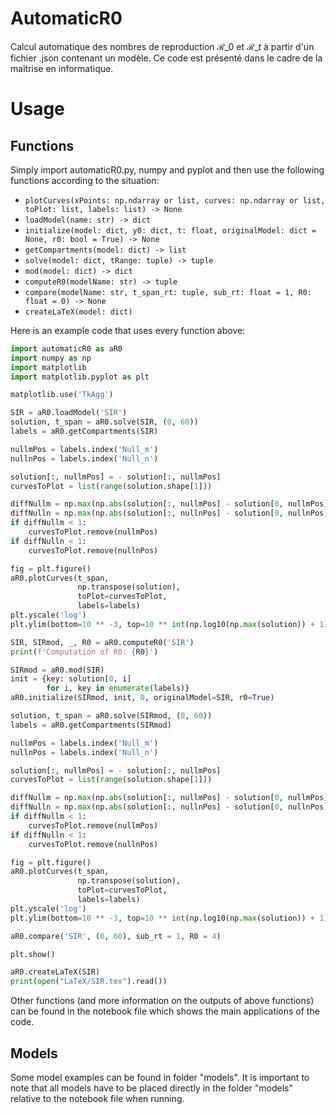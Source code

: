 # AutomaticR0
Calcul automatique des nombres de reproduction $\mathcal{R}\_0$ et $\mathcal{R}\_t$ à partir d'un fichier .json contenant un modèle. Ce code est présenté dans le cadre de la maîtrise en informatique.

# Usage
## Functions
Simply import automaticR0.py, numpy and pyplot and then use the following functions according to the situation:
- `plotCurves(xPoints: np.ndarray or list, curves: np.ndarray or list, toPlot: list, labels: list) -> None`
- `loadModel(name: str) -> dict`
- `initialize(model: dict, y0: dict, t: float, originalModel: dict = None, r0: bool = True) -> None`
- `getCompartments(model: dict) -> list`
- `solve(model: dict, tRange: tuple) -> tuple`
- `mod(model: dict) -> dict`
- `computeR0(modelName: str) -> tuple`
- `compare(modelName: str, t_span_rt: tuple, sub_rt: float = 1, R0: float = 0) -> None`
- `createLaTeX(model: dict)`

Here is an example code that uses every function above:
```python
import automaticR0 as aR0
import numpy as np
import matplotlib
import matplotlib.pyplot as plt

matplotlib.use('TkAgg')

SIR = aR0.loadModel('SIR')
solution, t_span = aR0.solve(SIR, (0, 60))
labels = aR0.getCompartments(SIR)

nullmPos = labels.index('Null_m')
nullnPos = labels.index('Null_n')

solution[:, nullmPos] = - solution[:, nullmPos]
curvesToPlot = list(range(solution.shape[1]))

diffNullm = np.max(np.abs(solution[:, nullmPos] - solution[0, nullmPos]))
diffNulln = np.max(np.abs(solution[:, nullnPos] - solution[0, nullnPos]))
if diffNullm < 1:
    curvesToPlot.remove(nullmPos)
if diffNulln < 1:
    curvesToPlot.remove(nullnPos)

fig = plt.figure()
aR0.plotCurves(t_span,
               np.transpose(solution),
               toPlot=curvesToPlot,
               labels=labels)
plt.yscale('log')
plt.ylim(bottom=10 ** -3, top=10 ** int(np.log10(np.max(solution)) + 1))

SIR, SIRmod, _, R0 = aR0.computeR0('SIR')
print(f'Computation of R0: {R0}')

SIRmod = aR0.mod(SIR)
init = {key: solution[0, i]
        for i, key in enumerate(labels)}
aR0.initialize(SIRmod, init, 0, originalModel=SIR, r0=True)

solution, t_span = aR0.solve(SIRmod, (0, 60))
labels = aR0.getCompartments(SIRmod)

nullmPos = labels.index('Null_m')
nullnPos = labels.index('Null_n')

solution[:, nullmPos] = - solution[:, nullmPos]
curvesToPlot = list(range(solution.shape[1]))

diffNullm = np.max(np.abs(solution[:, nullmPos] - solution[0, nullmPos]))
diffNulln = np.max(np.abs(solution[:, nullnPos] - solution[0, nullnPos]))
if diffNullm < 1:
    curvesToPlot.remove(nullmPos)
if diffNulln < 1:
    curvesToPlot.remove(nullnPos)

fig = plt.figure()
aR0.plotCurves(t_span,
               np.transpose(solution),
               toPlot=curvesToPlot,
               labels=labels)
plt.yscale('log')
plt.ylim(bottom=10 ** -3, top=10 ** int(np.log10(np.max(solution)) + 1))

aR0.compare('SIR', (0, 60), sub_rt = 1, R0 = 4)

plt.show()

aR0.createLaTeX(SIR)
print(open("LaTeX/SIR.tex").read())
```

Other functions (and more information on the outputs of above functions) can be found in the notebook file which shows the main applications of the code.

## Models
Some model examples can be found in folder "models". It is important to note that all models have to be placed directly in the folder "models" relative to the notebook file when running.
